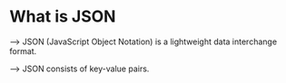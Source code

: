 # What is JSON

--> JSON (JavaScript Object Notation) is a lightweight
data interchange format.

--> JSON consists of key-value pairs.